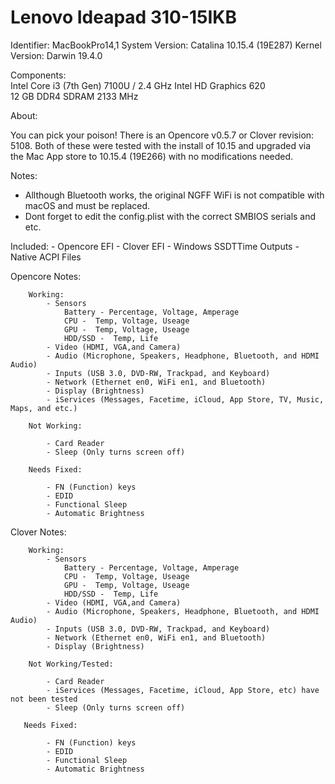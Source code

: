 # Lenovo Ideapad 310-15IKB

Identifier:                  MacBookPro14,1
System Version:              Catalina 10.15.4 (19E287) 
Kernel Version:              Darwin 19.4.0

Components:          
               Intel Core i3 (7th Gen) 7100U / 2.4 GHz
               Intel HD Graphics 620          
               12 GB DDR4 SDRAM 2133 MHz

About:

You can pick your poison! There is an Opencore v0.5.7 or Clover revision: 5108. 
Both of these were tested with the install of 10.15 and upgraded via the Mac App store 
to 10.15.4 (19E266) with no modifications needed. 

Notes:

- Allthough Bluetooth works, the original NGFF WiFi is not compatible with macOS and must be replaced.
- Dont forget to edit the config.plist with the correct SMBIOS serials and etc.  

Included:
    - Opencore EFI
    - Clover EFI
    - Windows SSDTTime Outputs
    - Native ACPI Files

Opencore Notes:

        Working:
            - Sensors 
                Battery - Percentage, Voltage, Amperage 
                CPU -  Temp, Voltage, Useage
                GPU -  Temp, Voltage, Useage 
                HDD/SSD -  Temp, Life
            - Video (HDMI, VGA,and Camera)
            - Audio (Microphone, Speakers, Headphone, Bluetooth, and HDMI Audio)
            - Inputs (USB 3.0, DVD-RW, Trackpad, and Keyboard)
            - Network (Ethernet en0, WiFi en1, and Bluetooth)
            - Display (Brightness)      
            - iServices (Messages, Facetime, iCloud, App Store, TV, Music, Maps, and etc.)    

        Not Working:

            - Card Reader
            - Sleep (Only turns screen off)

        Needs Fixed:

            - FN (Function) keys
            - EDID
            - Functional Sleep
            - Automatic Brightness


Clover Notes:

        Working:
            - Sensors 
                Battery - Percentage, Voltage, Amperage 
                CPU -  Temp, Voltage, Useage
                GPU -  Temp, Voltage, Useage 
                HDD/SSD -  Temp, Life
            - Video (HDMI, VGA,and Camera)
            - Audio (Microphone, Speakers, Headphone, Bluetooth, and HDMI Audio)
            - Inputs (USB 3.0, DVD-RW, Trackpad, and Keyboard)
            - Network (Ethernet en0, WiFi en1, and Bluetooth)
            - Display (Brightness)
	    
        Not Working/Tested:

            - Card Reader
            - iServices (Messages, Facetime, iCloud, App Store, etc) have not been tested
            - Sleep (Only turns screen off)

       Needs Fixed:

            - FN (Function) keys
            - EDID
            - Functional Sleep
            - Automatic Brightness
